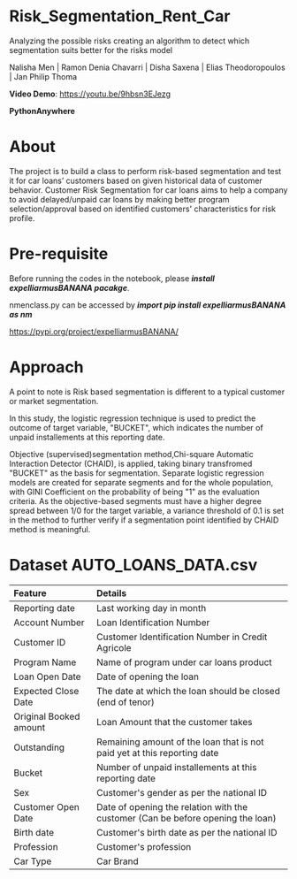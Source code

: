 # Risk_Segmentation_Rent_Car
Analyzing the possible risks creating an algorithm to detect which segmentation suits better for the risks model

Nalisha Men | Ramon Denia Chavarri | Disha Saxena | Elias Theodoropoulos | Jan Philip Thoma

**Video Demo**: https://youtu.be/9hbsn3EJezg

**PythonAnywhere** 

# About
The project is to build a class to perform risk-based segmentation and test it for car loans’ customers based on given historical data of customer behavior. Customer Risk Segmentation for car loans aims to help a company to avoid delayed/unpaid car loans by making better program selection/approval based on identified customers' characteristics for risk profile.

# Pre-requisite
Before running the codes in the notebook, please **_install expelliarmusBANANA pacakge_**. 

nmenclass.py can be accessed by **_import pip install expelliarmusBANANA as nm_**

https://pypi.org/project/expelliarmusBANANA/


# Approach
A point to note is Risk based segmentation is different to a typical customer or market segmentation.

In this study, the logistic regression technique is used to predict the outcome of target variable, "BUCKET", which indicates the number of unpaid installements at this reporting date.

Objective (supervised)segmentation method,Chi-square Automatic Interaction Detector (CHAID), is applied, taking binary transfromed "BUCKET" as the basis for segmentation. Separate logistic regression models are created for separate segments and for the whole population, with GINI Coefficient on the probability of being "1" as the evaluation criteria. As the objective-based segments must have a higher degree spread between 1/0 for the target variable, a variance threshold of 0.1 is set in the method to further verify if a segmentation point identified by CHAID method is meaningful.
 

# Dataset AUTO_LOANS_DATA.csv

| Feature   | Details |
|  :----  |    :----         |
|Reporting date|Last working day in month|
|Account Number |Loan Identification Number|
| Customer ID| Customer Identification Number in Credit Agricole|
|Program Name| Name of program under car loans product|
|Loan Open Date | Date of opening the loan|
|Expected Close Date |The date at which the loan should be closed (end of tenor)|
|Original Booked amount | Loan Amount that the customer takes|
|Outstanding| Remaining amount of the loan that is not paid yet at this reporting date|
|Bucket|Number of unpaid installements at this reporting date|
|Sex |Customer's gender as per the national ID|
|Customer Open Date| Date of opening the relation with the customer (Can be before opening the loan)|
|Birth date |Customer's birth date as per the national ID|
|Profession|Customer's profession|
|Car Type|Car Brand|
